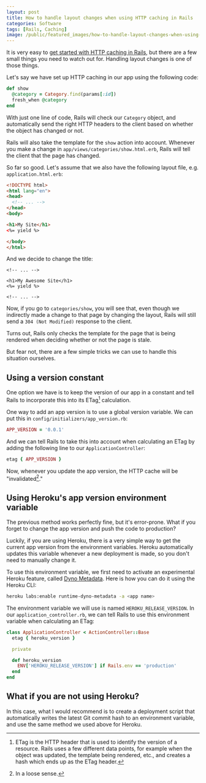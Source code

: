 ```yaml
---
layout: post
title: How to handle layout changes when using HTTP caching in Rails
categories: Software
tags: [Rails, Caching]
image: /public/featured_images/how-to-handle-layout-changes-when-using-http-caching-in-rails.jpg
---
```


It is very easy to [get started with HTTP caching in Rails](/getting-started-with-http-caching-in-rails/), but there are a few small things you need to watch out for. Handling layout changes is one of those things.

Let's say we have set up HTTP caching in our app using the following code:

```ruby
def show
  @category = Category.find(params[:id])
  fresh_when @category
end
```

With just one line of code, Rails will check our `Category` object, and automatically send the right HTTP headers to the client based on whether the object has changed or not.

Rails will also take the template for the `show` action into account. Whenever you make a change in `app/views/categories/show.html.erb`, Rails will tell the client that the page has changed.

So far so good. Let's assume that we also have the following layout file, e.g. `application.html.erb`:

```html
<!DOCTYPE html>
<html lang="en">
<head>
  <!-- ... -->
</head>
<body>

<h1>My Site</h1>
<%= yield %>

</body>
</html>
```

And we decide to change the title:

```erb
<!-- ... -->

<h1>My Awesome Site</h1>
<%= yield %>

<!-- ... -->
```

Now, if you go to `categories/show`, you will see that, even though we indirectly made a change to that page by changing the layout, Rails will still send a `304 (Not Modified)` response to the client.

Turns out, Rails only checks the template for the page that is being rendered when deciding whether or not the page is stale.

But fear not, there are a few simple tricks we can use to handle this situation ourselves.

## Using a version constant
One option we have is to keep the version of our app in a constant and tell Rails to incorporate this into its ETag[^1] calculation.

One way to add an app version is to use a global version variable. We can put this in `config/initializers/app_version.rb`:

```ruby
APP_VERSION = '0.0.1'
```

And we can tell Rails to take this into account when calculating an ETag by adding the following line to our `ApplicationController`:

```ruby
etag { APP_VERSION }
```

Now, whenever you update the app version, the HTTP cache will be "invalidated[^2]."

## Using Heroku's app version environment variable
The previous method works perfectly fine, but it's error-prone. What if you forget to change the app version and push the code to production?

Luckily, if you are using Heroku, there is a very simple way to get the current app version from the environment variables. Heroku automatically updates this variable whenever a new deployment is made, so you don't need to manually change it.

To use this environment variable, we first need to activate an experimental Heroku feature, called [Dyno Metadata](https://devcenter.heroku.com/articles/dyno-metadata). Here is how you can do it using the Heroku CLI:

```bash
heroku labs:enable runtime-dyno-metadata -a <app name>
```

The environment variable we will use is named `HEROKU_RELEASE_VERSION`. In our `application_controller.rb`, we can tell Rails to use this environment variable when calculating an ETag:

```ruby
class ApplicationController < ActionController::Base
  etag { heroku_version }

  private

  def heroku_version
    ENV['HEROKU_RELEASE_VERSION'] if Rails.env == 'production'
  end
end
```

## What if you are not using Heroku?
In this case, what I would recommend is to create a deployment script that automatically writes the latest Git commit hash to an environment variable, and use the same method we used above for Heroku.

[^1]: ETag is the HTTP header that is used to identify the version of a resource. Rails uses a few different data points, for example when the object was updated, the template being rendered, etc., and creates a hash which ends up as the ETag header.
[^2]: In a loose sense.
